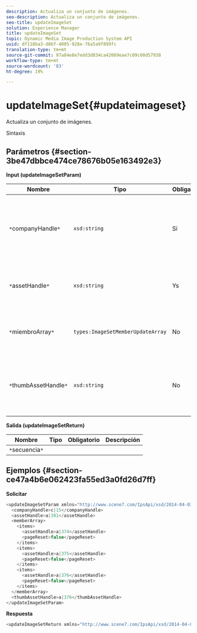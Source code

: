 ```yaml
---
description: Actualiza un conjunto de imágenes.
seo-description: Actualiza un conjunto de imágenes.
seo-title: updateImageSet
solution: Experience Manager
title: updateImageSet
topic: Dynamic Media Image Production System API
uuid: df118ba3-d86f-4005-928e-76a5a9f899fc
translation-type: tm+mt
source-git-commit: 97a84e8e7edd3d834ca42069eae7c09c00d57938
workflow-type: tm+mt
source-wordcount: '83'
ht-degree: 19%

---
```



# updateImageSet{#updateimageset}

Actualiza un conjunto de imágenes.

Sintaxis

## Parámetros {#section-3be47dbbce474ce78676b05e163492e3}

**Input (updateImageSetParam)**

| Nombre | Tipo | Obligatorio | Descripción |
|---|---|---|---|
| `*`companyHandle`*` | `xsd:string` | Sí | Identificador de la compañía que contiene el conjunto de imágenes que desea modificar. |
| `*`assetHandle`*` | `xsd:string` | Ys | Identificador del conjunto de imágenes que desea modificar. |
| `*`miembroArray`*` | `types:ImageSetMemberUpdateArray` | No | Restablece los miembros del conjunto de imágenes. |
| `*`thumbAssetHandle`*` | `xsd:string` | No | Identificador del recurso que actúa como miniatura del conjunto de imágenes. |

**Salida (updateImageSetReturn)**

| Nombre | Tipo | Obligatorio | Descripción |
|---|---|---|---|
| `*`secuencia`*` |  |  |  |

## Ejemplos {#section-ce47a4b6e062423fa55ed3a0fd26d7ff}

**Solicitar**

```java
<updateImageSetParam xmlns="http://www.scene7.com/IpsApi/xsd/2014-04-03"> 
  <companyHandle>c|15</companyHandle> 
  <assetHandle>a|381</assetHandle> 
  <memberArray> 
    <items> 
      <assetHandle>a|374</assetHandle> 
      <pageReset>false</pageReset> 
    </items> 
    <items> 
      <assetHandle>a|375</assetHandle> 
      <pageReset>false</pageReset> 
    </items> 
    <items> 
      <assetHandle>a|376</assetHandle> 
      <pageReset>false</pageReset> 
    </items> 
  </memberArray> 
  <thumbAssetHandle>a|376</thumbAssetHandle> 
</updateImageSetParam>
```

**Respuesta**

```java
<updateImageSetReturn xmlns="http://www.scene7.com/IpsApi/xsd/2014-04-03"/>
```

